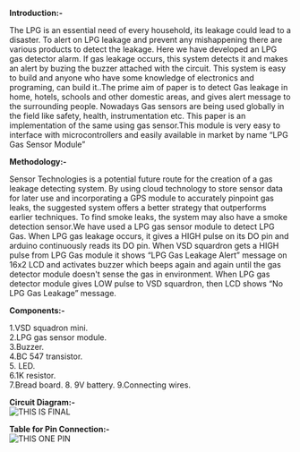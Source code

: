 __Introduction:-__ 

The LPG is an essential need of every household, its leakage could lead to a disaster. To alert on LPG leakage and prevent any mishappening there are various products to detect the leakage. Here we have developed an LPG gas detector alarm. If gas leakage occurs, this system detects it and makes an alert by buzing the buzzer attached with the circuit. This system is easy to build and anyone who have some knowledge of electronics and programing, can build it..The  prime  aim of  paper  is  to  detect Gas  leakage  in home,  hotels,  schools  and other  domestic  areas,  and gives  alert  message  to  the  surrounding  people. Nowadays Gas sensors are  being used globally  in  the field  like  safety,  health,  instrumentation  etc.  This paper is  an implementation of  the same  using gas  sensor.This module is very easy to interface with microcontrollers  and easily available in market by name “LPG Gas Sensor Module”  

__Methodology:-__  

Sensor Technologies is a potential future route for the creation of a gas leakage detecting system. By using cloud technology to store sensor data for later use and incorporating a GPS module to accurately pinpoint gas leaks, the suggested system offers a better strategy that outperforms earlier techniques. To find smoke leaks, the system may also have a smoke detection sensor.We have used a LPG gas sensor module to detect LPG Gas. When LPG gas leakage occurs, it gives a HIGH pulse on its DO pin and arduino continuously reads its DO pin. When VSD squardron gets a HIGH pulse from LPG Gas module it shows “LPG Gas Leakage Alert” message on 16x2 LCD and activates buzzer which beeps again and again until the gas detector module doesn't sense the gas in environment. When LPG gas detector module gives LOW pulse to VSD squardron, then LCD shows “No LPG Gas Leakage” message. 

__Components:-__  

1.VSD squadron mini.  
2.LPG gas sensor module.  
3.Buzzer.  
4.BC 547 transistor.  
5. LED.  
6.1K resistor.  
7.Bread board. 
8. 9V battery. 
9.Connecting wires.  

__Circuit Diagram:-__  
![THIS IS FINAL](https://github.com/SIDDAPURMATH/Mavericks/assets/171076803/e12ee5df-f34d-4a04-b6ff-d3e1e5104721)   

__Table for Pin Connection:-__  
![THIS ONE PIN](https://github.com/SIDDAPURMATH/Mavericks/assets/171076803/195ed1d6-7ebe-4dd0-90f1-33cd213fb2e5)







